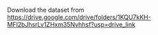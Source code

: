 Download the dataset from https://drive.google.com/drive/folders/1KQU7kKH-MFl2bJhsrLv1ZHxm35Nvhhsf?usp=drive_link

